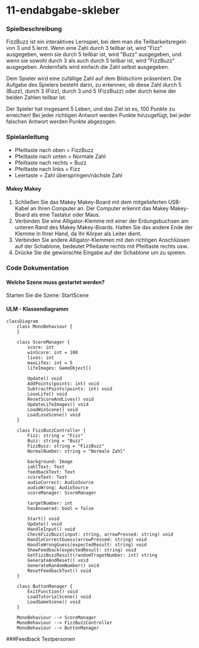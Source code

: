 # 11-endabgabe-skleber
### Spielbeschreibung

FizzBuzz ist ein interaktives Lernspiel, bei dem man die Teilbarkeitsregeln von 3 und 5 lernt. 
Wenn eine Zahl durch 3 teilbar ist, wird "Fizz" ausgegeben, wenn sie durch 5 teilbar ist, wird "Buzz" ausgegeben, 
und wenn sie sowohl durch 3 als auch durch 5 teilbar ist, wird "FizzBuzz" ausgegeben. Andernfalls wird einfach die Zahl selbst ausgegeben. 

Dem Spieler wird eine zufällige Zahl auf dem Bildschirm präsentiert. Die Aufgabe des Spielers besteht darin, zu erkennen, ob diese Zahl durch 5 (Buzz), durch 3 (Fizz), durch 3 und 5 (FizzBuzz) oder durch keine der beiden Zahlen teilbar ist.

Der Spieler hat insgesamt 5 Leben, und das Ziel ist es, 100 Punkte zu erreichen! Bei jeder richtigen Antwort werden Punkte hinzugefügt, bei jeder falschen Antwort werden Punkte abgezogen.


### Spielanleitung

- Pfeiltaste nach oben = FizzBuzz
- Pfeiltaste nach unten = Normale Zahl
- Pfeiltaste nach rechts = Buzz
- Pfeiltaste nach links = Fizz
- Leertaste = Zahl überspringen/nächste Zahl

#### Makey Makey

1. Schließen Sie das Makey Makey-Board mit dem mitgelieferten USB-Kabel an Ihren Computer an. Der Computer erkennt das Makey Makey-Board als eine Tastatur oder Maus.
2. Verbinden Sie eine Alligator-Klemme mit einer der Erdungsbuchsen am unteren Rand des Makey Makey-Boards. Halten Sie das andere Ende der Klemme in Ihrer Hand, da Ihr Körper als Leiter dient.
3. Verbinden Sie andere Alligator-Klemmen mit den richtigen Anschlüssen auf der Schablone, bedeutet Pfleitaste rechts mit Pfeiltaste rechts usw..
4. Drücke Sie die gewünschte Eingabe auf der Schablone um zu spielen.

### Code Dokumentation

#### Welche Szene muss gestartet werden?
Starten Sie die Szene: StartScene

#### ULM - Klassendiagramm

```mermaid
classDiagram
    class MonoBehaviour {
    }

    class ScoreManager {
        score: int
        winScore: int = 100
        lives: int
        maxLifes: int = 5
        lifeImages: GameObject[]

        Update() void
        AddPoints(points: int) void
        SubtractPoints(points: int) void
        LoseLife() void
        ResetScoreAndLives() void
        UpdateLifeImages() void
        LoadWinScene() void
        LoadLoseScene() void
    }

    class FizzBuzzController {
        Fizz: string = "Fizz"
        Buzz: string = "Buzz"
        FizzBuzz: string = "FizzBuzz"
        NormalNumber: string = "Normale Zahl"
        
        background: Image
        zahlText: Text
        feedbackText: Text
        scoreText: Text
        audioCorrect: AudioSource
        audioWrong: AudioSource
        scoreManager: ScoreManager

        targetNumber: int
        hasAnswered: bool = false

        Start() void
        Update() void
        HandleInput() void
        CheckFizzBuzz(input: string, arrowPressed: string) void
        HandleCorrectGuess(arrowPressed: string) void
        HandleWrongGuess(expectedResult: string) void
        ShowFeedback(expectedResult: string) void
        GetFizzBuzzResult(randomTragetNumber: int) string
        GenerateAndReset() void
        GenerateRandomNumber() void
        ResetFeedbackText() void
    }

    class ButtonManager {
        ExitFunction() void
        LoadTutorialScene() void
        LoadGameScene() void
    }

    MonoBehaviour --> ScoreManager
    MonoBehaviour --> FizzBuzzController
    MonoBehaviour --> ButtonManager
```

###Feedback Testpersonen

